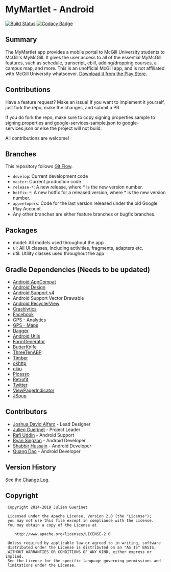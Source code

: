 # MyMartlet - Android

[![Build Status](https://travis-ci.com/jguerinet/MyMartlet.svg?branch=develop)](https://travis-ci.com/jguerinet/MyMartlet)
[![Codacy Badge](https://api.codacy.com/project/badge/Grade/6764bc77236c4209a230db91bb2cf441)](https://app.codacy.com/app/jguerinet/MyMartlet?utm_source=github.com&utm_medium=referral&utm_content=jguerinet/MyMartlet&utm_campaign=Badge_Grade_Dashboard)

## Summary

The MyMartlet app provides a mobile portal to McGill University students to McGill's MyMcGill. It gives the user access to all of the essential MyMcGill features, such as schedule, transcript, ebill, adding/dropping courses, a campus map, and more.
This is an unofficial McGill app, and is not affiliated with McGill University whatsoever. [Download it from the Play Store](https://play.google.com/store/apps/details?id=ca.appvelopers.mcgillmobile).

## Contributions

Have a feature request? Make an issue! If you want to implement it yourself, just fork the repo, make the changes, and submit a PR.

If you do fork the repo, make sure to copy signing.properties.sample to signing.properties and google-services-sample.json to google-services.json or else the project will not build.

All contributions are welcome!

## Branches

This repository follows [Git Flow](https://nvie.com/posts/a-successful-git-branching-model/?).

-   `develop`: Current development code
-   `master`: Current production code
-   `release-*`: A new release, where \* is the new version number.
-   `hotfix-*`: A new hotfix for a released version, where \* is the new version number.
-   `appvelopers`: Code for the last version released under the old Google Play Account
-   Any other branches are either feature branches or bugfix branches.

## Packages

-   model: All models used throughout the app
-   ui: All UI classes, including activities, fragments, adapters etc.
-   util: Utility classes used throughout the app

## Gradle Dependencies (Needs to be updated)

-   [Android AppCompat](http://developer.android.com/tools/support-library/features.html#v7-appcompat)
-   [Android Design](http://developer.android.com/tools/support-library/features.html#design)
-   [Android Support v4](http://developer.android.com/tools/support-library/features.html#v4)
-   Android Support Vector Drawable
-   [Android RecyclerView](http://developer.android.com/tools/support-library/features.html#v7-recyclerview)
-   [Crashlytics](http://try.crashlytics.com/sdk-android/)
-   [Facebook](https://github.com/facebook/facebook-android-sdk)
-   [GPS - Analytics](https://developers.google.com/analytics/devguides/collection/android/v4/)
-   [GPS - Maps](https://developers.google.com/maps/documentation/android-api/)
-   [Dagger](http://google.github.io/dagger)
-   [Android Utils](https://github.com/jguerinet/android-utils)
-   [FormGenerator](https://github.com/jguerinet/form-generator)
-   [ButterKnife](https://github.com/JakeWharton/butterknife)
-   [ThreeTenABP](https://github.com/JakeWharton/ThreeTenABP)
-   [Timber](https://github.com/JakeWharton/timber)
-   [okhttp](https://github.com/square/okhttp)
-   [okio](https://github.com/square/okio)
-   [Picasso](https://github.com/square/picasso)
-   [Retrofit](https://github.com/square/retrofit)
-   [Twitter](https://dev.twitter.com/mopub/android)
-   [ViewPagerIndicator](https://github.com/JakeWharton/ViewPagerIndicator)
-   [JSoup](https://github.com/jhy/jsoup)

## Contributors

-   [Joshua David Alfaro](https://github.com/JDAlfaro) - Lead Designer
-   [Julien Guerinet](https://github.com/jguerinet) - Project Leader
-   [Rafi Uddin](https://github.com/AdnanUddin) - Android Support
-   [Ryan Singzon](https://github.com/rsingzon) - Android Developer
-   [Shabbir Hussain](https://github.com/shabbir-hussain) - Android Developer
-   [Quang Dao](https://github.com/nqdao) - Android Developer

## Version History

See the [Change Log](docs/Changelog.md).

## Copyright

     Copyright 2014-2019 Julien Guerinet

     Licensed under the Apache License, Version 2.0 (the "License");
     you may not use this file except in compliance with the License.
     You may obtain a copy of the License at

        http://www.apache.org/licenses/LICENSE-2.0

     Unless required by applicable law or agreed to in writing, software
     distributed under the License is distributed on an "AS IS" BASIS,
     WITHOUT WARRANTIES OR CONDITIONS OF ANY KIND, either express or implied.
     See the License for the specific language governing permissions and
     limitations under the License.
